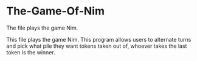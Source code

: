 # The-Game-Of-Nim
The file plays the game Nim.

This file plays the game Nim.  This program allows users to alternate turns and 
pick what pile they want tokens taken out of, whoever takes the last token is the winner.
